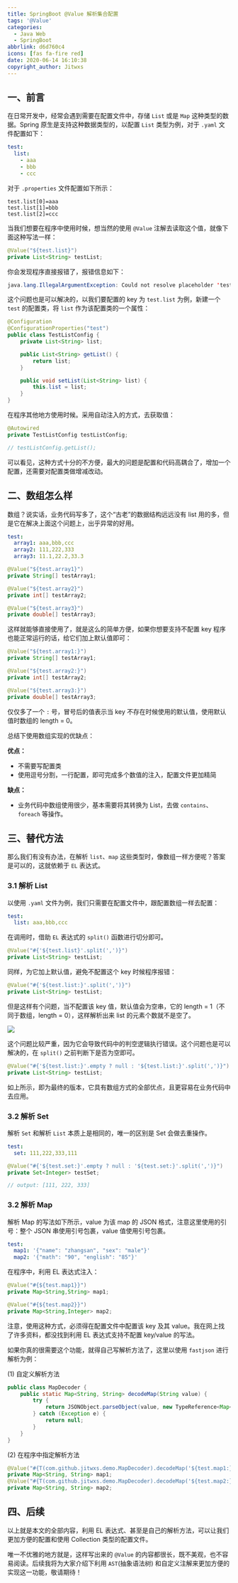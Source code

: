 ```yaml
---
title: SpringBoot @Value 解析集合配置
tags: '@Value'
categories:
  - Java Web
  - SpringBoot
abbrlink: d6d760c4
icons: [fas fa-fire red]
date: 2020-06-14 16:10:38
copyright_author: Jitwxs
---
```


## 一、前言

在日常开发中，经常会遇到需要在配置文件中，存储 `List` 或是 `Map` 这种类型的数据。Spring 原生是支持这种数据类型的，以配置 `List` 类型为例，对于 `.yaml` 文件配置如下：

```yaml
test:
  list:
    - aaa
    - bbb
    - ccc
```

对于 `.properties` 文件配置如下所示：

```properties
test.list[0]=aaa
test.list[1]=bbb
test.list[2]=ccc
```

当我们想要在程序中使用时候，想当然的使用 `@Value` 注解去读取这个值，就像下面这种写法一样：

```java
@Value("${test.list}")
private List<String> testList;
```

你会发现程序直接报错了，报错信息如下：

```java
java.lang.IllegalArgumentException: Could not resolve placeholder 'test.list' in value "${test.list}"
```

这个问题也是可以解决的，以我们要配置的 key 为 `test.list` 为例，新建一个 `test` 的配置类，将 `list` 作为该配置类的一个属性：

```java
@Configuration
@ConfigurationProperties("test")
public class TestListConfig {
    private List<String> list;

    public List<String> getList() {
        return list;
    }

    public void setList(List<String> list) {
        this.list = list;
    }
}
```

在程序其他地方使用时候。采用自动注入的方式，去获取值：

```java
@Autowired
private TestListConfig testListConfig;

// testListConfig.getList();
```

可以看见，这种方式十分的不方便，最大的问题是配置和代码高耦合了，增加一个配置，还需要对配置类做增减改动。

## 二、数组怎么样

数组？说实话，业务代码写多了，这个“古老”的数据结构远远没有 list 用的多，但是它在解决上面这个问题上，出乎异常的好用。

```yaml
test:
  array1: aaa,bbb,ccc
  array2: 111,222,333
  array3: 11.1,22.2,33.3
```

```java
@Value("${test.array1}")
private String[] testArray1;

@Value("${test.array2}")
private int[] testArray2;

@Value("${test.array3}")
private double[] testArray3;
```

这样就能够直接使用了，就是这么的简单方便，如果你想要支持不配置 key 程序也能正常运行的话，给它们加上默认值即可：

```java
@Value("${test.array1:}")
private String[] testArray1;

@Value("${test.array2:}")
private int[] testArray2;

@Value("${test.array3:}")
private double[] testArray3;
```

仅仅多了一个 `:` 号，冒号后的值表示当 key 不存在时候使用的默认值，使用默认值时数组的 length = 0。

总结下使用数组实现的优缺点：

**优点：**

- 不需要写配置类
- 使用逗号分割，一行配置，即可完成多个数值的注入，配置文件更加精简

**缺点：**

- 业务代码中数组使用很少，基本需要将其转换为 List，去做 `contains`、`foreach` 等操作。

## 三、替代方法

那么我们有没有办法，在解析 `list`、`map` 这些类型时，像数组一样方便呢？答案是可以的，这就依赖于 `EL` 表达式。

### 3.1 解析 List

以使用 `.yaml` 文件为例，我们只需要在配置文件中，跟配置数组一样去配置：

```yaml
test:
  list: aaa,bbb,ccc
```

在调用时，借助 `EL` 表达式的 `split()` 函数进行切分即可。

```java
@Value("#{'${test.list}'.split(',')}")
private List<String> testList;
```

同样，为它加上默认值，避免不配置这个 key 时候程序报错：

```java
@Value("#{'${test.list:}'.split(',')}")
private List<String> testList;
```

但是这样有个问题，当不配置该 key 值，默认值会为空串，它的 length = 1（不同于数组，length = 0），这样解析出来 list 的元素个数就不是空了。

![](https://cdn.jsdelivr.net/gh/jitwxs/cdn/blog/posts/202006/20200626125526383.png)

这个问题比较严重，因为它会导致代码中的判空逻辑执行错误。这个问题也是可以解决的，在 `split()` 之前判断下是否为空即可。

```java
@Value("#{'${test.list:}'.empty ? null : '${test.list:}'.split(',')}")
private List<String> testList;
```

如上所示，即为最终的版本，它具有数组方式的全部优点，且更容易在业务代码中去应用。

### 3.2 解析 Set

解析 `Set` 和解析 `List` 本质上是相同的，唯一的区别是 Set 会做去重操作。

```yaml
test:
  set: 111,222,333,111
```

```java
@Value("#{'${test.set:}'.empty ? null : '${test.set:}'.split(',')}")
private Set<Integer> testSet;

// output: [111, 222, 333]
```

### 3.2 解析 Map

解析 Map 的写法如下所示，value 为该 map 的 JSON 格式，注意这里使用的引号：整个 JSON 串使用引号包裹，value 值使用引号包裹。

```yaml
test:
  map1: '{"name": "zhangsan", "sex": "male"}'
  map2: '{"math": "90", "english": "85"}'
```

在程序中，利用 EL 表达式注入：

```java
@Value("#{${test.map1}}")
private Map<String,String> map1;

@Value("#{${test.map2}}")
private Map<String,Integer> map2;
```

注意，使用这种方式，必须得在配置文件中配置该 key 及其 value。我在网上找了许多资料，都没找到利用 EL 表达式支持不配置 key/value 的写法。

如果你真的很需要这个功能，就得自己写解析方法了，这里以使用 `fastjson` 进行解析为例：

(1) 自定义解析方法

```java
public class MapDecoder {
    public static Map<String, String> decodeMap(String value) {
        try {
            return JSONObject.parseObject(value, new TypeReference<Map<String, String>>(){});
        } catch (Exception e) {
            return null;
        }
    }
}
```

(2) 在程序中指定解析方法

```java
@Value("#{T(com.github.jitwxs.demo.MapDecoder).decodeMap('${test.map1:}')}")
private Map<String, String> map1;
@Value("#{T(com.github.jitwxs.demo.MapDecoder).decodeMap('${test.map2:}')}")
private Map<String, String> map2;
```

## 四、后续

以上就是本文的全部内容，利用 EL 表达式、甚至是自己的解析方法，可以让我们更加方便的配置和使用 Collection 类型的配置文件。

唯一不优雅的地方就是，这样写出来的 `@Value` 的内容都很长，既不美观，也不容易阅读。后续我将为大家介绍下利用 `AST`(抽象语法树) 和自定义注解来更加方便的实现这一功能，敬请期待！
